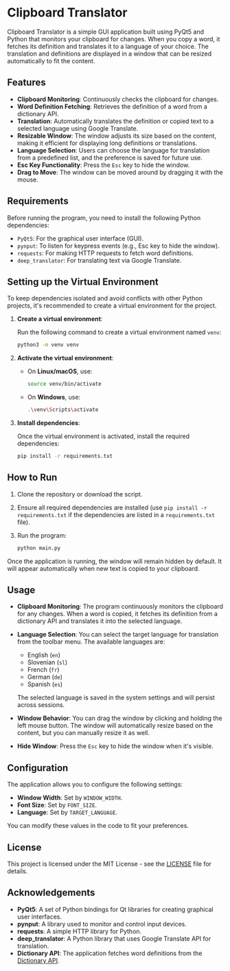 # Clipboard Translator

Clipboard Translator is a simple GUI application built using PyQt5 and Python that monitors your clipboard for changes. When you copy a word, it fetches its definition and translates it to a language of your choice. The translation and definitions are displayed in a window that can be resized automatically to fit the content.

## Features
- **Clipboard Monitoring**: Continuously checks the clipboard for changes.
- **Word Definition Fetching**: Retrieves the definition of a word from a dictionary API.
- **Translation**: Automatically translates the definition or copied text to a selected language using Google Translate.
- **Resizable Window**: The window adjusts its size based on the content, making it efficient for displaying long definitions or translations.
- **Language Selection**: Users can choose the language for translation from a predefined list, and the preference is saved for future use.
- **Esc Key Functionality**: Press the `Esc` key to hide the window.
- **Drag to Move**: The window can be moved around by dragging it with the mouse.

## Requirements

Before running the program, you need to install the following Python dependencies:

- `PyQt5`: For the graphical user interface (GUI).
- `pynput`: To listen for keypress events (e.g., Esc key to hide the window).
- `requests`: For making HTTP requests to fetch word definitions.
- `deep_translator`: For translating text via Google Translate.

## Setting up the Virtual Environment

To keep dependencies isolated and avoid conflicts with other Python projects, it's recommended to create a virtual environment for the project.

1. **Create a virtual environment**:

   Run the following command to create a virtual environment named `venv`:

   ```bash
   python3 -m venv venv
   ```

2. **Activate the virtual environment**:

   - On **Linux/macOS**, use:

     ```bash
     source venv/bin/activate
     ```

   - On **Windows**, use:

     ```bash
     .\venv\Scripts\activate
     ```

3. **Install dependencies**:

   Once the virtual environment is activated, install the required dependencies:

   ```bash
   pip install -r requirements.txt
   ```

## How to Run

1. Clone the repository or download the script.
2. Ensure all required dependencies are installed (use `pip install -r requirements.txt` if the dependencies are listed in a `requirements.txt` file).
3. Run the program:

   ```bash
   python main.py
   ```

Once the application is running, the window will remain hidden by default. It will appear automatically when new text is copied to your clipboard.

## Usage

- **Clipboard Monitoring**: The program continuously monitors the clipboard for any changes. When a word is copied, it fetches its definition from a dictionary API and translates it into the selected language.

- **Language Selection**: You can select the target language for translation from the toolbar menu. The available languages are:
  - English (`en`)
  - Slovenian (`sl`)
  - French (`fr`)
  - German (`de`)
  - Spanish (`es`)

  The selected language is saved in the system settings and will persist across sessions.

- **Window Behavior**: You can drag the window by clicking and holding the left mouse button. The window will automatically resize based on the content, but you can manually resize it as well.

- **Hide Window**: Press the `Esc` key to hide the window when it's visible.

## Configuration

The application allows you to configure the following settings:

- **Window Width**: Set by `WINDOW_WIDTH`.
- **Font Size**: Set by `FONT_SIZE`.
- **Language**: Set by `TARGET_LANGUAGE`.

You can modify these values in the code to fit your preferences.

## License

This project is licensed under the MIT License - see the [LICENSE](LICENSE) file for details.

## Acknowledgements

- **PyQt5**: A set of Python bindings for Qt libraries for creating graphical user interfaces.
- **pynput**: A library used to monitor and control input devices.
- **requests**: A simple HTTP library for Python.
- **deep_translator**: A Python library that uses Google Translate API for translation.
- **Dictionary API**: The application fetches word definitions from the [Dictionary API](https://dictionaryapi.dev/).

